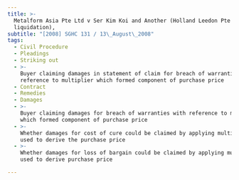 ```yaml
---
title: >-
  Metalform Asia Pte Ltd v Ser Kim Koi and Another (Holland Leedon Pte Ltd (in
  liquidation),
subtitle: "[2008] SGHC 131 / 13\_August\_2008"
tags:
  - Civil Procedure
  - Pleadings
  - Striking out
  - >-
    Buyer claiming damages in statement of claim for breach of warranties with
    reference to multiplier which formed component of purchase price
  - Contract
  - Remedies
  - Damages
  - >-
    Buyer claiming damages for breach of warranties with reference to multiplier
    which formed component of purchase price
  - >-
    Whether damages for cost of cure could be claimed by applying multiplier
    used to derive the purchase price
  - >-
    Whether damages for loss of bargain could be claimed by applying multiplier
    used to derive purchase price

---
```


